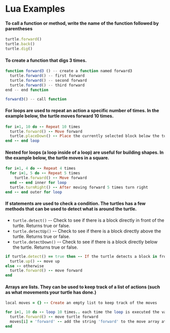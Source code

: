 # Lua Examples

#### To call a function or method, write the name of the function followed by parentheses
```ruby
turtle.forward()
turtle.back()
turtle.dig()
```

#### To create a function that digs 3 times.
```js
function forward3 () -- create a function named forward3
  turtle.forward() -- first forward
  turtle.forward() -- second forward
  turtle.forward() -- third forward
end -- end function

forward3() -- call function
```




#### For loops are used to repeat an action a specific number of times. In the example below, the turtle moves forward 10 times.

```ruby
for i=1, 10 do -- Repeat 10 times
  turtle.forward() -- Move forward
  turtle.placeDown() -- Place the currently selected block below the turtle
end -- end loop
```

#### Nested for loops (a loop inside of a loop) are useful for building shapes. In the example below, the turtle moves in a square.

```ruby
for i=1, 4 do -- Repeat 4 times
  for i=1, 5 do -- Repeat 5 times
    turtle.forward() -- Move forward
  end -- end inner for loop
  turtle.turnRight() -- After moving forward 5 times turn right
end -- end outer for loop
```

#### If statements are used to check a condition. The turtles has a few methods that can be used to detect what is around the turtle.

- `turtle.detect()` -- Check to see if there is a block directly in front of the turtle. Returns true or false.
- `turtle.detectUp()` -- Check to see if there is a block directly above the turtle. Returns true or false.
- `turtle.detectDown()` -- Check to see if there is a block directly below the turtle. Returns true or false.

```ruby
if turtle.detect() == true then -- If the turtle detects a block in front
  turtle.up() -- move up
else -- otherwise
  turtle.forward() -- move forward
end
```

#### Arrays are lists. They can be used to keep track of a list of actions (such as what movements your turtle has done.)

```ruby
local moves = {} -- Create an empty list to keep track of the moves

for i=1, 10 do -- loop 10 times.. each time the loop is executed the value of x increases by 1
  turtle.forward() -- move turtle forward
  moves[i] = 'forward' -- add the string 'forward' to the move array at the index of i (which increases each time the loop is run)
end
```
